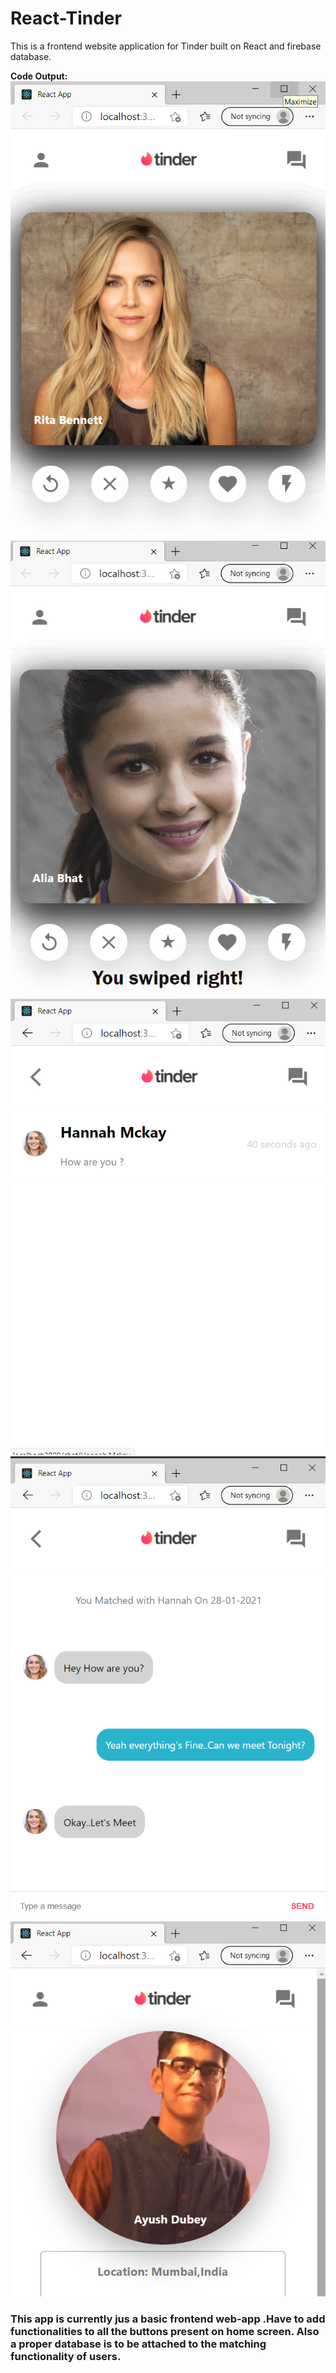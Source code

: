 # React-Tinder
This is a frontend website application for Tinder built on React and firebase database.

**Code Output:**
<img src="/tinder_1.png"/>
<img src="/tinder_2.png"/>
<img src="/tinder_3.png"/>
<img src="/tinder_4.png"/>
<img src="/tinder_5.png"/>

### This app is currently jus a basic frontend web-app .Have to add functionalities to all the buttons present on home screen. Also a proper database is to be attached to the matching functionality of users.
